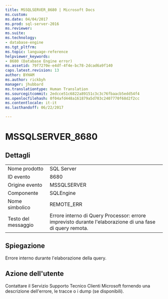 ```yaml
---
title: MSSQLSERVER_8680 | Microsoft Docs
ms.custom: 
ms.date: 04/04/2017
ms.prod: sql-server-2016
ms.reviewer: 
ms.suite: 
ms.technology:
- database-engine
ms.tgt_pltfrm: 
ms.topic: language-reference
helpviewer_keywords:
- 8680 (Database Engine error)
ms.assetid: 79f7270e-e4df-4f4e-bc78-2dcad6a9f140
caps.latest.revision: 13
author: BYHAM
ms.author: rickbyh
manager: jhubbard
ms.translationtype: Human Translation
ms.sourcegitcommit: 2edcce51c6822a89151c3c3c76fbaacb5edd54f4
ms.openlocfilehash: 0f04afd448a161879a5d703c2407770f68d2f2cc
ms.contentlocale: it-it
ms.lasthandoff: 06/22/2017

---
```

# <a name="mssqlserver8680"></a>MSSQLSERVER_8680
  
## <a name="details"></a>Dettagli  
  
|||  
|-|-|  
|Nome prodotto|SQL Server|  
|ID evento|8680|  
|Origine evento|MSSQLSERVER|  
|Componente|SQLEngine|  
|Nome simbolico|REMOTE_ERR|  
|Testo del messaggio|Errore interno di Query Processor: errore imprevisto durante l'elaborazione di una fase di query remota.|  
  
## <a name="explanation"></a>Spiegazione  
Errore interno durante l'elaborazione della query.  
  
## <a name="user-action"></a>Azione dell'utente  
Contattare il Servizio Supporto Tecnico Clienti Microsoft fornendo una descrizione dell'errore, le tracce o i dump (se disponibili).  
  

